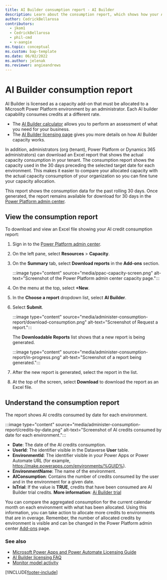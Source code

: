 ```yaml
---
title: AI Builder consumption report - AI Builder
description: Learn about the consumption report, which shows how your AI credits are being used in the Microsoft Power Platform admin center.
author: CedrickBellarosa
contributors:
  - jkom1
  - CedrickBellarosa
  - phil-cmd
  - v-aangie
ms.topic: conceptual
ms.custom: bap-template
ms.date: 06/02/2022
ms.author: jelenak
ms.reviewer: angieandrews
---
```


# AI Builder consumption report

AI Builder is licensed as a capacity add-on that must be allocated to a Microsoft Power Platform environment by an administrator. Each AI builder capability consumes credits at a different rate.

- The [AI Builder calculator](https://flow.microsoft.com/ai-builder-calculator/) allows you to perform an assessment of what you need for your business.
- The [AI Builder licensing page](administer-licensing.md) gives you more details on how AI Builder capacity works.

In addition, administrators (org (tenant), Power Platform or Dynamics 365 administrators) can download an Excel report that shows the actual capacity consumption in your tenant. The consumption report shows the capacity used in the 30 days preceding the selected target date for each environment. This makes it easier to compare your allocated capacity with the actual capacity consumption of your organization so you can fine tune your capacity allocation.

This report shows the consumption data for the past rolling 30 days. Once generated, the report remains available for download for 30 days in the [Power Platform admin center](https://admin.powerplatform.microsoft.com/).

## View the consumption report

To download and view an Excel file showing your AI credit consumption report:

1. Sign in to the [Power Platform admin center](https://admin.powerplatform.microsoft.com/).

1. On the left pane, select **Resources** > **Capacity**.

1. On the **Summary** tab, select **Download reports** in the **Add-ons** section.

    :::image type="content" source="media/ppac-capacity-screen.png" alt-text="Screenshot of the Power Platform admin center capacity page.":::

1. On the menu at the top, select **+New**.

1. In the **Choose a report** dropdown list, select **AI Builder**.

1. Select **Submit**.

    :::image type="content" source="media/administer-consumption-report/download-consumption.png" alt-text="Screenshot of Request a report.":::

    The **Downloadable Reports** list shows that a new report is being generated.

    :::image type="content" source="media/administer-consumption-report/in-progress.png" alt-text="Screenshot of a report being generated.":::

1. After the new report is generated, select the report in the list.

1. At the top of the screen, select **Download** to download the report as an Excel file.

## Understand the consumption report

The report shows AI credits consumed by date for each environment.

:::image type="content" source="media/administer-consumption-report/credits-by-date.png" alt-text="Screenshot of AI credits consumed by date for each environment.":::

- **Date**: The date of the AI credits consumption.
- **UserId**: The identifier visible in the Dataverse **User** table.
- **EnvironmentId**: The identifier visible in your Power Apps or Power Automate URL (for example, https://make.powerapps.com/environments/%GUID%).
- **EnvironmentName**: The name of the environment.
- **AIConsumption**: Contains the number of credits consumed by the user and in the environment for a given date.
- **IsTrial**: If the value is **TRUE**, credits that have been consumed are AI Builder trial credits. **More information**: [Ai Builder trial](ai-builder-trials.md)

You can compare the aggregated consumption for the current calendar month on each environment with what has been allocated. Using this information, you can take action to allocate more credits to environments that are in overage. Remember, the number of allocated credits by environment is visible and can be changed in the Power Platform admin center [Add-ons](https://admin.powerplatform.microsoft.com/resources/capacity#add-ons) page.

### See also

- [Microsoft Power Apps and Power Automate Licensing Guide](https://go.microsoft.com/fwlink/?LinkId=2085130)<br/>
- [AI Builder licensing FAQ](/power-platform/admin/powerapps-flow-licensing-faq#ai-builder)<br/>
- [Monitor model activity](activity-monitoring.md)<br/>

[!INCLUDE[footer-include](includes/footer-banner.md)]

